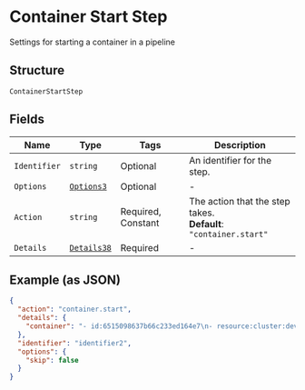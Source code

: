 
# Container Start Step

Settings for starting a container in a pipeline

## Structure

`ContainerStartStep`

## Fields

| Name | Type | Tags | Description |
|  --- | --- | --- | --- |
| `Identifier` | `string` | Optional | An identifier for the step. |
| `Options` | [`Options3`](../../doc/models/options-3.md) | Optional | - |
| `Action` | `string` | Required, Constant | The action that the step takes.<br>**Default**: `"container.start"` |
| `Details` | [`Details38`](../../doc/models/details-38.md) | Required | - |

## Example (as JSON)

```json
{
  "action": "container.start",
  "details": {
    "container": "- id:6515098637b66c233ed164e7\n- resource:cluster:dev,env:demo,container:api\n- from:/image-create\n"
  },
  "identifier": "identifier2",
  "options": {
    "skip": false
  }
}
```

